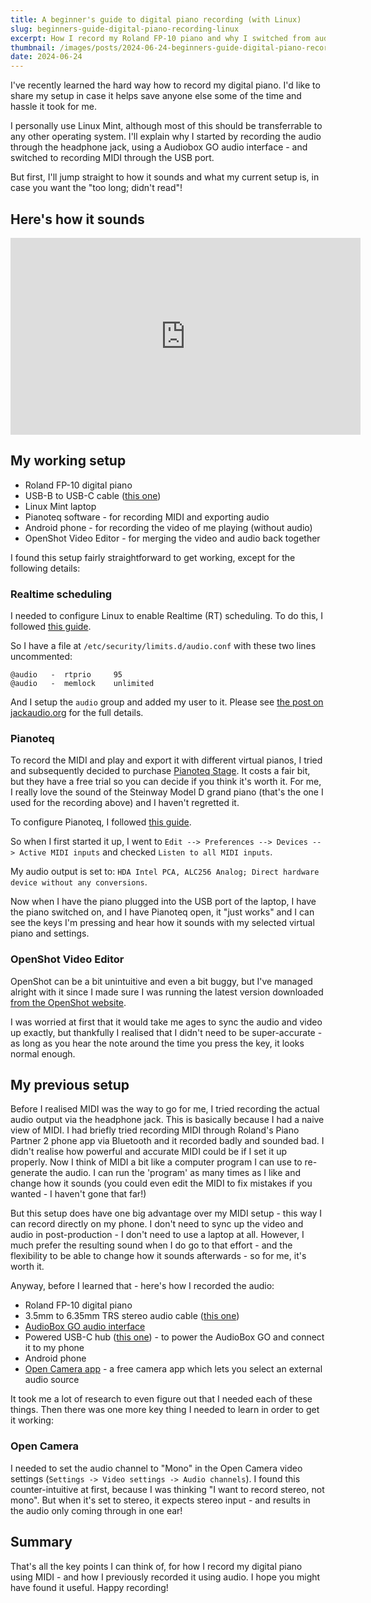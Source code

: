 ```yaml
---
title: A beginner's guide to digital piano recording (with Linux)
slug: beginners-guide-digital-piano-recording-linux
excerpt: How I record my Roland FP-10 piano and why I switched from audio to MIDI
thumbnail: /images/posts/2024-06-24-beginners-guide-digital-piano-recording-linux/thumb.jpg
date: 2024-06-24
---
```


I've recently learned the hard way how to record my digital piano. I'd like to share my setup in case it helps save anyone else some of the time and hassle it took for me.

I personally use Linux Mint, although most of this should be transferrable to any other operating system. I'll explain why I started by recording the audio through the headphone jack, using a Audiobox GO audio interface - and switched to recording MIDI through the USB port.

But first, I'll jump straight to how it sounds and what my current setup is, in case you want the "too long; didn't read"!

## Here's how it sounds

<iframe width="560" height="315" src="https://www.youtube.com/embed/ZbKxXBEO-WY?si=gv8_iym6Yk-TDjsq" title="YouTube video player" frameborder="0" allow="accelerometer; autoplay; clipboard-write; encrypted-media; gyroscope; picture-in-picture; web-share" referrerpolicy="strict-origin-when-cross-origin" allowfullscreen></iframe>

## My working setup

- Roland FP-10 digital piano
- USB-B to USB-C cable ([this one](https://www.amazon.co.uk/dp/B0769LM3BY))
- Linux Mint laptop
- Pianoteq software - for recording MIDI and exporting audio
- Android phone - for recording the video of me playing (without audio)
- OpenShot Video Editor - for merging the video and audio back together

I found this setup fairly straightforward to get working, except for the following details:

### Realtime scheduling

I needed to configure Linux to enable Realtime (RT) scheduling. To do this, I followed [this guide](https://jackaudio.org/faq/linux_rt_config.html).

So I have a file at `/etc/security/limits.d/audio.conf` with these two lines uncommented:

```
@audio   -  rtprio     95
@audio   -  memlock    unlimited
```

And I setup the `audio` group and added my user to it. Please see [the post on jackaudio.org](https://jackaudio.org/faq/linux_rt_config.html) for the full details.

### Pianoteq

To record the MIDI and play and export it with different virtual pianos, I tried and subsequently decided to purchase [Pianoteq Stage](https://www.modartt.com/pianoteq_stage). It costs a fair bit, but they have a free trial so you can decide if you think it's worth it. For me, I really love the sound of the Steinway Model D grand piano (that's the one I used for the recording above) and I haven't regretted it.

To configure Pianoteq, I followed [this guide](https://forum.pianoworld.com/ubbthreads.php/topics/3162235/re-roland-fp-10-usb-to-windows-10-direct-connection-and-midi.html).

So when I first started it up, I went to `Edit --> Preferences --> Devices --> Active MIDI inputs` and checked `Listen to all MIDI inputs`.

My audio output is set to: `HDA Intel PCA, ALC256 Analog; Direct hardware device without any conversions`.

Now when I have the piano plugged into the USB port of the laptop, I have the piano switched on, and I have Pianoteq open, it "just works" and I can see the keys I'm pressing and hear how it sounds with my selected virtual piano and settings.

### OpenShot Video Editor

OpenShot can be a bit unintuitive and even a bit buggy, but I've managed alright with it since I made sure I was running the latest version downloaded [from the OpenShot website](https://www.openshot.org/download/).

I was worried at first that it would take me ages to sync the audio and video up exactly, but thankfully I realised that I didn't need to be super-accurate - as long as you hear the note around the time you press the key, it looks normal enough.

## My previous setup

Before I realised MIDI was the way to go for me, I tried recording the actual audio output via the headphone jack. This is basically because I had a naive view of MIDI. I had briefly tried recording MIDI through Roland's Piano Partner 2 phone app via Bluetooth and it recorded badly and sounded bad. I didn't realise how powerful and accurate MIDI could be if I set it up properly. Now I think of MIDI a bit like a computer program I can use to re-generate the audio. I can run the 'program' as many times as I like and change how it sounds (you could even edit the MIDI to fix mistakes if you wanted - I haven't gone that far!)

But this setup does have one big advantage over my MIDI setup - this way I can record directly on my phone. I don't need to sync up the video and audio in post-production - I don't need to use a laptop at all. However, I much prefer the resulting sound when I do go to that effort - and the flexibility to be able to change how it sounds afterwards - so for me, it's worth it.

Anyway, before I learned that - here's how I recorded the audio:

- Roland FP-10 digital piano
- 3.5mm to 6.35mm TRS stereo audio cable ([this one](https://www.amazon.co.uk/dp/B08LCZSZQJ))
- [AudioBox GO audio interface](https://www.presonus.com/en/interfaces/usb-audio-interfaces/audiobox-series/2777700106.html)
- Powered USB-C hub ([this one](https://www.amazon.co.uk/dp/B0CT4ZP72M)) - to power the AudioBox GO and connect it to my phone
- Android phone
- [Open Camera app](https://play.google.com/store/apps/details?id=net.sourceforge.opencamera&hl=en_GB) - a free camera app which lets you select an external audio source

It took me a lot of research to even figure out that I needed each of these things. Then there was one more key thing I needed to learn in order to get it working:

### Open Camera

I needed to set the audio channel to "Mono" in the Open Camera video settings (`Settings -> Video settings -> Audio channels`). I found this counter-intuitive at first, because I was thinking "I want to record stereo, not mono". But when it's set to stereo, it expects stereo input - and results in the audio only coming through in one ear!

## Summary

That's all the key points I can think of, for how I record my digital piano using MIDI - and how I previously recorded it using audio. I hope you might have found it useful. Happy recording!
